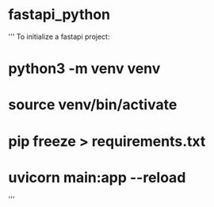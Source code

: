 # fastapi_python

'''
To initialize a fastapi project:
# python3 -m venv venv
# source venv/bin/activate
# pip freeze > requirements.txt
# uvicorn main:app --reload
'''
